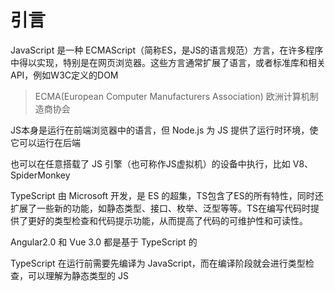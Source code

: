 # 引言

JavaScript 是一种 ECMAScript（简称ES，是JS的语言规范）方言，在许多程序中得以实现，特别是在网页浏览器。这些方言通常扩展了语言，或者标准库和相关API，例如W3C定义的DOM

> ECMA(European Computer Manufacturers Association) 欧洲计算机制造商协会

JS本身是运行在前端浏览器中的语言，但 Node.js 为 JS 提供了运行时环境，使它可以运行在后端

也可以在任意搭载了 JS 引擎（也可称作JS虚拟机）的设备中执行，比如 V8、SpiderMonkey

TypeScript 由 Microsoft 开发，是 ES 的超集，TS包含了ES的所有特性，同时还扩展了一些新的功能，如静态类型、接口、枚举、泛型等等。TS在编写代码时提供了更好的类型检查和代码提示功能，从而提高了代码的可维护性和可读性。

Angular2.0 和 Vue 3.0 都是基于 TypeScript 的

TypeScript 在运行前需要先编译为 JavaScript，而在编译阶段就会进行类型检查，可以理解为静态类型的 JS
